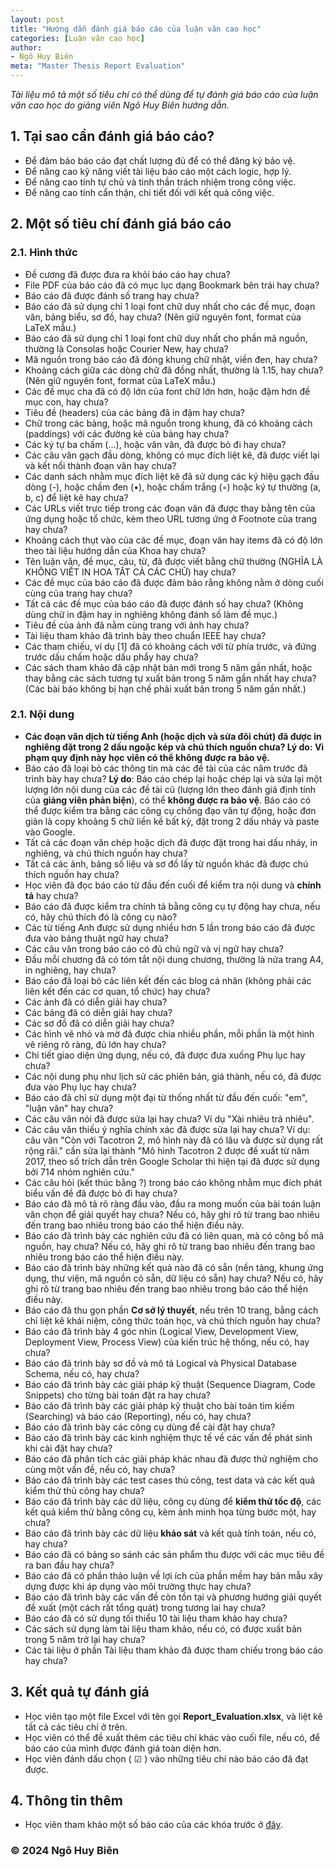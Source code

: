 ```yaml
---
layout: post
title: "Hướng dẫn đánh giá báo cáo của luận văn cao học"
categories: [Luận văn cao học]
author:
- Ngô Huy Biên
meta: "Master Thesis Report Evaluation"
---
```

_Tài liệu mô tả một số tiêu chí có thể dùng để tự đánh giá báo cáo của luận văn cao học do giảng viên Ngô Huy Biên hướng dẫn._

## 1.	Tại sao cần đánh giá báo cáo?
* Để đảm bảo báo cáo đạt chất lượng đủ để có thể đăng ký bảo vệ.
* Để nâng cao kỹ năng viết tài liệu báo cáo một cách logic, hợp lý.
* Để nâng cao tính tự chủ và tinh thần trách nhiệm trong công việc.
*	Để nâng cao tính cẩn thận, chi tiết đối với kết quả công việc.

## 2.	Một số tiêu chí đánh giá báo cáo

### 2.1. Hình thức
* Đề cương đã được đưa ra khỏi báo cáo hay chưa?
* File PDF của báo cáo đã có mục lục dạng Bookmark bên trái hay chưa?
* Báo cáo đã được đánh số trang hay chưa?
* Báo cáo đã sử dụng chỉ 1 loại font chữ duy nhất cho các đề mục, đoạn văn, bảng biểu, sơ đồ, hay chưa? (Nên giữ nguyên font, format của LaTeX mẫu.)
* Báo cáo đã sử dụng chỉ 1 loại font chữ duy nhất cho phần mã nguồn, thường là Consolas hoặc Courier New, hay chưa?
* Mã nguồn trong báo cáo đã đóng khung chữ nhật, viền đen, hay chưa?
* Khoảng cách giữa các dòng chữ đã đồng nhất, thường là 1.15, hay chưa? (Nên giữ nguyên font, format của LaTeX mẫu.)
* Các đề mục cha đã có độ lớn của font chữ lớn hơn, hoặc đậm hơn đề mục con, hay chưa?
* Tiêu đề (headers) của các bảng đã in đậm hay chưa?
* Chữ trong các bảng, hoặc mã nguồn trong khung, đã có khoảng cách (paddings) với các đường kẻ của bảng hay chưa?
* Các ký tự ba chấm (…), hoặc vân vân, đã được bỏ đi hay chưa?
* Các câu văn gạch đầu dòng, không có mục đích liệt kê, đã được viết lại và kết nối thành đoạn văn hay chưa?
* Các danh sách nhằm mục đích liệt kê đã sử dụng các ký hiệu gạch đầu dòng (-), hoặc chấm đen (•), hoặc chấm trắng (◦) hoặc ký tự thường (a, b, c) để liệt kê hay chưa?
* Các URLs viết trực tiếp trong các đoạn văn đã được thay bằng tên của ứng dụng hoặc tổ chức, kèm theo URL tương ứng ở Footnote của trang hay chưa?
* Khoảng cách thụt vào của các đề mục, đoạn văn hay items đã có độ lớn theo tài liệu hướng dẫn của Khoa hay chưa?
* Tên luận văn, đề mục, câu, từ, đã được viết bằng chữ thường (NGHĨA LÀ KHÔNG VIẾT IN HOA TẤT CẢ CÁC CHỮ) hay chưa?
* Các đề mục của báo cáo đã được đảm bảo rằng không nằm ở dòng cuối cùng của trang hay chưa?
* Tất cả các đề mục của báo cáo đã được đánh số hay chưa? (Không dùng chữ in đậm hay in nghiêng không đánh số làm đề mục.)
* Tiêu đề của ảnh đã nằm cùng trang với ảnh hay chưa?
* Tài liệu tham khảo đã trình bày theo chuẩn IEEE hay chưa?
* Các tham chiếu, ví dụ [1] đã có khoảng cách với từ phía trước, và đứng trước dấu chấm hoặc dấu phẩy hay chưa?
* Các sách tham khảo đã cập nhật bản mới trong 5 năm gần nhất, hoặc thay bằng các sách tương tự xuất bản trong 5 năm gần nhất hay chưa? (Các bài báo không bị hạn chế phải xuất bản trong 5 năm gần nhất.)

### 2.1. Nội dung
* **Các đoạn văn dịch từ tiếng Anh (hoặc dịch và sửa đôi chút) đã được in nghiêng đặt trong 2 dấu ngoặc kép và chú thích nguồn chưa? **Lý do**: Vi phạm quy định này học viên có thể không được ra bảo vệ.**
* Báo cáo đã loại bỏ các thông tin mà các đề tài của các năm trước đã trình bày hay chưa? **Lý do**: Báo cáo chép lại hoặc chép lại và sửa lại một lượng lớn nội dung của các đề tài cũ (lượng lớn theo đánh giá định tính của **giảng viên phản biện**), có thể **không được ra bảo vệ**. Báo cáo có thể được kiểm tra bằng các công cụ chống đạo văn tự động, hoặc đơn giản là copy khoảng 5 chữ liền kề bất kỳ, đặt trong 2 dấu nháy và paste vào Google.
* Tất cả các đoạn văn chép hoặc dịch đã được đặt trong hai dấu nháy, in nghiêng, và chú thích nguồn hay chưa?
* Tất cả các ảnh, bảng số liệu và sơ đồ lấy từ nguồn khác đã được chú thích nguồn hay chưa?
* Học viên đã đọc báo cáo từ đầu đến cuối để kiểm tra nội dung và **chính tả** hay chưa?
* Báo cáo đã được kiểm tra chính tả bằng công cụ tự động hay chưa, nếu có, hãy chú thích đó là công cụ nào?
* Các từ tiếng Anh được sử dụng nhiều hơn 5 lần trong báo cáo đã được đưa vào bảng thuật ngữ hay chưa?
* Các câu văn trong báo cáo có đủ chủ ngữ và vị ngữ hay chưa?
* Đầu mỗi chương đã có tóm tắt nội dung chương, thường là nửa trang A4, in nghiêng, hay chưa?
* Báo cáo đã loại bỏ các liên kết đến các blog cá nhân (không phải các liên kết đến các cơ quan, tổ chức) hay chưa?
* Các ảnh đã có diễn giải hay chưa?
* Các bảng đã có diễn giải hay chưa?
* Các sơ đồ đã có diễn giải hay chưa?
* Các hình vẽ nhỏ và mờ đã được chia nhiều phần, mỗi phần là một hình vẽ riêng rõ ràng, đủ lớn hay chưa?
* Chi tiết giao diện ứng dụng, nếu có, đã được đưa xuống Phụ lục hay chưa?
* Các nội dung phụ như lịch sử các phiên bản, giá thành, nếu có, đã được đưa vào Phụ lục hay chưa?
* Báo cáo đã chỉ sử dụng một đại từ thống nhất từ đầu đến cuối: "em", "luận văn" hay chưa?
* Các câu văn nói đã được sửa lại hay chưa? Ví dụ "Xài nhiêu trả nhiêu".
* Các câu văn thiếu ý nghĩa chính xác đã được sửa lại hay chưa? Ví dụ: câu văn "Còn với Tacotron 2, mô hình này đã có lâu và được sử dụng rất rộng rãi." cần sửa lại thành "Mô hình Tacotron 2 được đề xuất từ năm 2017, theo số trích dẫn trên Google Scholar thì hiện tại đã được sử dụng bởi 714 nhóm nghiên cứu."
* Các câu hỏi (kết thúc bằng ?) trong báo cáo không nhằm mục đích phát biểu vấn đề đã được bỏ đi hay chưa?
* Báo cáo đã mô tả rõ ràng đầu vào, đầu ra mong muốn của bài toán luận văn chọn để giải quyết hay chưa? Nếu có, hãy ghi rõ từ trang bao nhiêu đến trang bao nhiêu trong báo cáo thể hiện điều này.
* Báo cáo đã trình bày các nghiên cứu đã có liên quan, mà có công bố mã nguồn, hay chưa? Nếu có, hãy ghi rõ từ trang bao nhiêu đến trang bao nhiêu trong báo cáo thể hiện điều này.
* Báo cáo đã trình bày những kết quả nào đã có sẵn (nền tảng, khung ứng dụng, thư viện, mã nguồn có sẵn, dữ liệu có sẵn) hay chưa? Nếu có, hãy ghi rõ từ trang bao nhiêu đến trang bao nhiêu trong báo cáo thể hiện điều này.
* Báo cáo đã thu gọn phần **Cơ sở lý thuyết**, nếu trên 10 trang, bằng cách chỉ liệt kê khái niệm, công thức toán học, và chú thích nguồn hay chưa?
* Báo cáo đã trình bày 4 góc nhìn (Logical View, Development View, Deployment View, Process View) của kiến trúc hệ thống, nếu có, hay chưa?
* Báo cáo đã trình bày sơ đồ và mô tả Logical và Physical Database Schema, nếu có, hay chưa?
* Báo cáo đã trình bày các giải pháp kỹ thuật (Sequence Diagram, Code Snippets) cho từng bài toán đặt ra hay chưa?
* Báo cáo đã trình bày các giải pháp kỹ thuật cho bài toán tìm kiếm (Searching) và báo cáo (Reporting), nếu có, hay chưa?
* Báo cáo đã trình bày các công cụ dùng để cài đặt hay chưa?
* Báo cáo đã trình bày các kinh nghiệm thực tế về các vấn đề phát sinh khi cài đặt hay chưa?
* Báo cáo đã phân tích các giải pháp khác nhau đã được thử nghiệm cho cùng một vấn đề, nếu có, hay chưa?
* Báo cáo đã trình bày các test cases thủ công, test data và các kết quả kiểm thử thủ công hay chưa?
* Báo cáo đã trình bày các dữ liệu, công cụ dùng để **kiểm thử tốc độ**, các kết quả kiểm thử bằng công cụ, kèm ảnh minh họa từng bước một, hay chưa?
* Báo cáo đã trình bày các dữ liệu **khảo sát** và kết quả tính toán, nếu có, hay chưa?
* Báo cáo đã có bảng so sánh các sản phẩm thu được với các mục tiêu đề ra ban đầu hay chưa?
* Báo cáo đã có phần thảo luận về lợi ích của phần mềm hay bản mẫu xây dựng được khi áp dụng vào môi trường thực hay chưa?
* Báo cáo đã trình bày các vấn đề còn tồn tại và phương hướng giải quyết đề xuất (một cách rất tổng quát) trong tương lai hay chưa?
* Báo cáo đã có sử dụng tối thiểu 10 tài liệu tham khảo hay chưa?
* Các sách sử dụng làm tài liệu tham khảo, nếu có, có được xuất bản trong 5 năm trở lại hay chưa?
* Các tài liệu ở phần Tài liệu tham khảo đã được tham chiếu trong báo cáo hay chưa?

## 3.	Kết quả tự đánh giá
* Học viên tạo một file Excel với tên gọi **Report_Evaluation.xlsx**, và liệt kê tất cả các tiêu chí ở trên.
* Học viên có thể đề xuất thêm các tiêu chí khác vào cuối file, nếu có, để báo cáo của mình được đánh giá toàn diện hơn.
* Học viên đánh dấu chọn ( ☑ ) vào những tiêu chí nào báo cáo đã đạt được.

## 4.	Thông tin thêm
* Học viên tham khảo một số báo cáo của các khóa trước ở <a target = "_blank" href = "https://bit.ly/39wpi2U">đây</a>.

### &copy; 2024 Ngô Huy Biên
